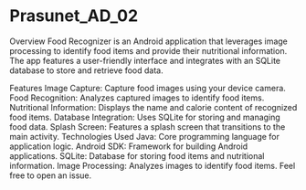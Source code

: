 # Prasunet_AD_02
Overview
Food Recognizer is an Android application that leverages image processing to identify food items and provide their nutritional information. The app features a user-friendly interface and integrates with an SQLite database to store and retrieve food data.

Features
Image Capture: Capture food images using your device camera.
Food Recognition: Analyzes captured images to identify food items.
Nutritional Information: Displays the name and calorie content of recognized food items.
Database Integration: Uses SQLite for storing and managing food data.
Splash Screen: Features a splash screen that transitions to the main activity.
Technologies Used
Java: Core programming language for application logic.
Android SDK: Framework for building Android applications.
SQLite: Database for storing food items and nutritional information.
Image Processing: Analyzes images to identify food items.
Feel free to open an issue.
